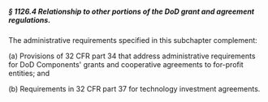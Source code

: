 ##### § 1126.4 Relationship to other portions of the DoD grant and agreement regulations. #####

The administrative requirements specified in this subchapter complement:

(a) Provisions of 32 CFR part 34 that address administrative requirements for DoD Components' grants and cooperative agreements to for-profit entities; and

(b) Requirements in 32 CFR part 37 for technology investment agreements.